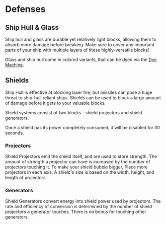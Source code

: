 # Defenses

## Ship Hull & Glass

Ship hull and glass are durable yet relatively light blocks, allowing them to absorb more damage before breaking. Make sure to cover any important parts of your ship with multiple layers of these highly-versatile blocks!

Glass and ship hull come in colored variants, that can be dyed via the [Dye Machine](crafting.md#Dye%20Machine).

## Shields

Ship Hull is effective at blocking laser fire, but missiles can pose a huge threat to ship-hull reliant ships. Shields can be used to block a large amount of damage before it gets to your valuable blocks.

Shield systems consist of two blocks - shield projectors and shield generators.

Once a shield has its power completely consumed, it will be disabled for 30 seconds.

### Projectors

Shield Projectors emit the shield itself, and are used to store strength. The amount of strength a projector can have is increased by the number of projectors touching it. To make your shield bubble bigger, Place more projectors in each axis. A shield's size is based on the width, height, and length of projectors.

### Generators

Shield Generators convert energy into shield power used by projectors. The rate and efficiency of conversion is determined by the number of shield projectors a generator touches. There is no bonus for touching other generators.
